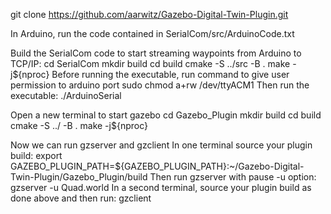 
git clone https://github.com/aarwitz/Gazebo-Digital-Twin-Plugin.git

In Arduino, run the code contained in SerialCom/src/ArduinoCode.txt

Build the SerialCom code to start streaming waypoints from Arduino to TCP/IP:
cd SerialCom
mkdir build
cd build
cmake -S ../src -B .
make -j${nproc}
Before running the executable, run command to give user permission to arduino port
sudo chmod a+rw /dev/ttyACM1
Then run the executable:
./ArduinoSerial

Open a new terminal to start gazebo
cd Gazebo_Plugin
mkdir build
cd build
cmake -S ../ -B .
make -j${nproc}

Now we can run gzserver and gzclient
In one terminal source your plugin build: export GAZEBO_PLUGIN_PATH=${GAZEBO_PLUGIN_PATH}:~/Gazebo-Digital-Twin-Plugin/Gazebo_Plugin/build
Then run gzserver with pause -u option: gzserver -u Quad.world
In a second terminal, source your plugin build as done above and then run: gzclient
